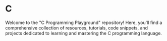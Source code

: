 # C
Welcome to the "C Programming Playground" repository! Here, you'll find a comprehensive collection of resources, tutorials, code snippets, and projects dedicated to learning and mastering the C programming language.
